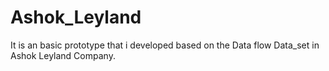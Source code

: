 # Ashok_Leyland
 It is an basic prototype that i developed based on the Data flow Data_set in Ashok Leyland Company.
